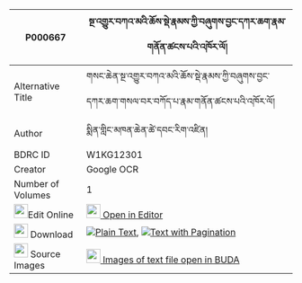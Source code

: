 |P000667|སྔ་འགྱུར་བཀའ་མའི་ཆོས་སྡེ་རྣམས་ཀྱི་བཞུགས་བྱང་དཀར་ཆག་རྣམ་གནོན་ཚངས་པའི་འཁོར་ལོ། 
| --- | --- 
|Alternative Title |གསང་ཆེན་སྔ་འགྱུར་བཀའ་མའི་ཆོས་སྡེ་རྣམས་ཀྱི་བཞུགས་བྱང་དཀར་ཆག་གསལ་བར་བཀོད་པ་རྣམ་གནོན་ཚངས་པའི་འཁོར་ལོ།
|Author| སྨིན་གླིང་མཁན་ཆེན་ཚེ་དབང་རིག་འཛིན།
|BDRC ID | W1KG12301
|Creator | Google OCR
|Number of Volumes| 1
|<img width="25" src="https://img.icons8.com/color/25/000000/edit-property.png">Edit Online| [<img width="25" src="https://avatars.githubusercontent.com/u/45091458?s=200&v=4"> Open in Editor](http://editor.openpecha.org/P000667)
|<img width="25" src="https://img.icons8.com/fluent/48/000000/download-2.png"/>  Download | [![](https://img.icons8.com/color/20/000000/txt.png)Plain Text](https://github.com/Openpecha/P000667/releases/download/v1/nga_gyur_kama_i_chode_nam_kyi__plain_P000667.zip), [![](https://img.icons8.com/color/20/000000/txt.png)Text with Pagination](https://github.com/Openpecha/P000667/releases/download/v1/nga_gyur_kama_i_chode_nam_kyi__pages_P000667.zip)
|<img width="25" src="https://img.icons8.com/plasticine/100/000000/pictures-folder.png"/>  Source Images | [<img width="25" src="https://library.bdrc.io/icons/BUDA-small.svg"> Images of text file open in BUDA](https://library.bdrc.io/show/bdr:W1KG12301)
